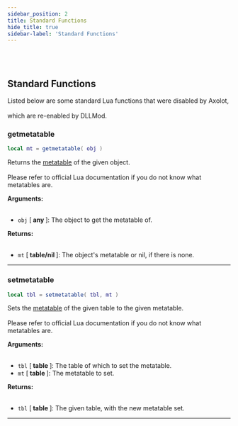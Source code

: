 ```yaml
---
sidebar_position: 2
title: Standard Functions
hide_title: true
sidebar-label: 'Standard Functions'
---
```


<br></br>

## Standard Functions

Listed below are some standard Lua functions that were disabled by Axolot, <br></br>
which are re-enabled by DLLMod.

### getmetatable

```lua
local mt = getmetatable( obj )
```

Returns the [metatable](https://www.lua.org/pil/13.html) of the given object. <br></br>
Please refer to official Lua documentation if you do not know what metatables are.

<strong>Arguments:</strong> <br></br>

- <code>obj</code> [<strong> any </strong>]: The object to get the metatable of.

<strong>Returns:</strong> <br></br>

- <code>mt</code> [<strong> table/nil </strong>]: The object's metatable or nil, if there is none.

---

### setmetatable

```lua
local tbl = setmetatable( tbl, mt )
```

Sets the [metatable](https://www.lua.org/pil/13.html) of the given table to the given metatable. <br></br>
Please refer to official Lua documentation if you do not know what metatables are.

<strong>Arguments:</strong> <br></br>

- <code>tbl</code> [<strong> table </strong>]: The table of which to set the metatable.
- <code>mt</code> [<strong> table </strong>]: The metatable to set.

<strong>Returns:</strong> <br></br>

- <code>tbl</code> [<strong> table </strong>]: The given table, with the new metatable set.

---



